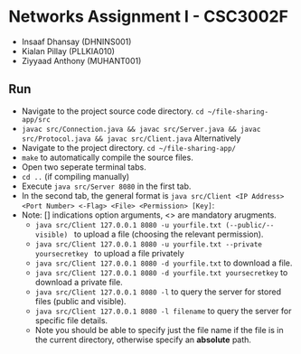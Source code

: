# Networks Assignment I - CSC3002F
* Insaaf Dhansay (DHNINS001)
* Kialan Pillay (PLLKIA010)
* Ziyyaad Anthony (MUHANT001)

## Run
* Navigate to the project source code directory. ```cd ~/file-sharing-app/src```
* ```javac src/Connection.java && javac src/Server.java && javac src/Protocol.java && javac src/Client.java```
Alternatively
* Navigate to the project directory. ```cd ~/file-sharing-app/```
* ```make``` to automatically compile the source files.
* Open two seperate terminal tabs.
* ``cd ..`` (if compiling manually)
* Execute ```java src/Server 8080``` in the first tab.
* In the second tab, the general format is ```java src/Client <IP Address> <Port Number> <-Flag> <File> <Permission> [Key]```:
* Note: [] indications option arguments, <> are mandatory arugments.
    * ```java src/Client 127.0.0.1 8080 -u yourfile.txt (--public/--visible) ``` to upload a file (choosing the relevant permission).
    * ```java src/Client 127.0.0.1 8080 -u yourfile.txt --private yoursecretkey ``` to upload a file privately
    * ```java src/Client 127.0.0.1 8080 -d yourfile.txt``` to download a file.
    * ```java src/Client 127.0.0.1 8080 -d yourfile.txt yoursecretkey``` to download a private file.
    * ```java src/Client 127.0.0.1 8080 -l``` to query the server for stored files (public and visible).
    * ```java src/Client 127.0.0.1 8080 -l filename``` to query the server for specific file details.
    * Note you should be able to specify just the file name if the file is in the current directory, otherwise specify an **absolute** path.
